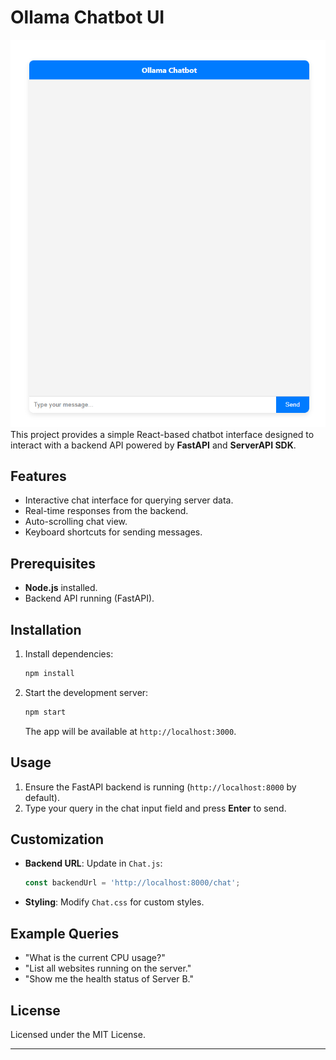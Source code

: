 # Ollama Chatbot UI
![alt text](/images/chat_ui.png)
This project provides a simple React-based chatbot interface designed to interact with a backend API powered by **FastAPI** and **ServerAPI SDK**.

## Features
- Interactive chat interface for querying server data.
- Real-time responses from the backend.
- Auto-scrolling chat view.
- Keyboard shortcuts for sending messages.

## Prerequisites
- **Node.js** installed.
- Backend API running (FastAPI).

## Installation
1. Install dependencies:
   ```bash
   npm install
   ```
2. Start the development server:
   ```bash
   npm start
   ```
   The app will be available at `http://localhost:3000`.

## Usage
1. Ensure the FastAPI backend is running (`http://localhost:8000` by default).
2. Type your query in the chat input field and press **Enter** to send.

## Customization
- **Backend URL**: Update in `Chat.js`:
  ```javascript
  const backendUrl = 'http://localhost:8000/chat';
  ```
- **Styling**: Modify `Chat.css` for custom styles.

## Example Queries
- "What is the current CPU usage?"
- "List all websites running on the server."
- "Show me the health status of Server B."

## License
Licensed under the MIT License.

---

